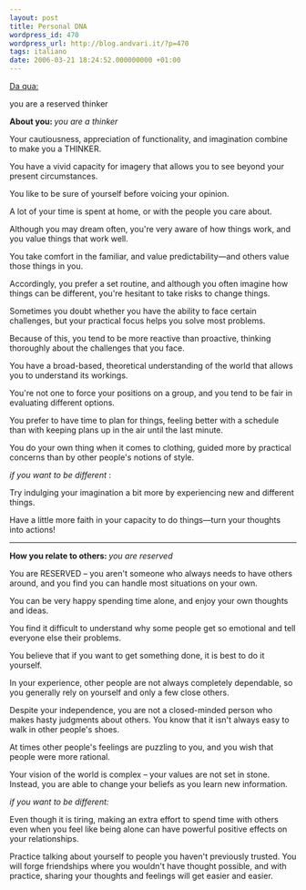 ```yaml
---
layout: post
title: Personal DNA
wordpress_id: 470
wordpress_url: http://blog.andvari.it/?p=470
tags: italiano
date: 2006-03-21 18:24:52.000000000 +01:00
---
```

<a href="http://www.personaldna.com/report.php?k=DhRETYIOGLdDEbY-AA-CACCA-6dc9&amp;u=cf4606f42d0a">Da qua:</a>

you are a reserved thinker

<!--more-->

<strong>About you: </strong><em>you are a thinker</em>

Your cautiousness, appreciation of functionality, and imagination combine to make you a THINKER.

You have a vivid capacity for imagery that allows you to see beyond your present circumstances.

You like to be sure of yourself before voicing your opinion.

A lot of your time is spent at home, or with the people you care about.

Although you may dream often, you're very aware of how things work, and you value things that work well.

You take comfort in the familiar, and value predictability—and others value those things in you.

Accordingly, you prefer a set routine, and although you often imagine how things can be different, you're hesitant to take risks to change things.

Sometimes you doubt whether you have the ability to face certain challenges, but your practical focus helps you solve most problems.

Because of this, you tend to be more reactive than proactive, thinking thoroughly about the challenges that you face.

You have a broad-based, theoretical understanding of the world that allows you to understand its workings.

You're not one to force your positions on a group, and you tend to be fair in evaluating different options.

You prefer to have time to plan for things, feeling better with a schedule than with keeping plans up in the air until the last minute.

You do your own thing when it comes to clothing, guided more by practical concerns than by other people's notions of style.

<em> if you want to be different</em> :

Try indulging your imagination a bit more by experiencing new and different things.

Have a little more faith in your capacity to do things—turn your thoughts into actions!

___________________________________________________________________

<strong>How you relate to others: </strong><em>you are reserved</em>

You are RESERVED – you aren't someone who always needs to have others around,  		and you find you can handle most situations on your own.

You can be very happy spending time alone, and enjoy your own thoughts and  		ideas.

You find it difficult to understand why some people get so emotional and  		tell everyone else their problems.

You believe that if you want to get something done, it is best to do it  		yourself.

In your experience, other people are not always completely dependable, so you  		generally rely on yourself and only a few close others.

Despite your independence, you are not a closed-minded person who makes hasty judgments about others. You  		know that it isn't always easy to walk in other people's shoes.

At times other people's feelings are puzzling to you, and you wish that people  		were more rational.

Your vision of the world is complex – your values are not set in stone.  		Instead, you are able to change your beliefs as you learn new information.

<em> if you want to be different:</em>

Even though it is tiring, making an extra effort to spend time with others even  		when you feel like being alone can have powerful positive effects on your  		relationships.

Practice talking about yourself to people you haven't previously trusted. You  		will forge friendships where you wouldn't have thought possible, and with  		practice, sharing your thoughts and feelings will get easier and easier.
